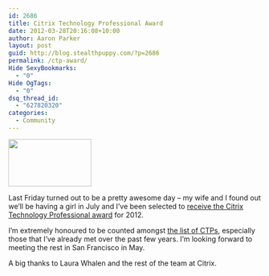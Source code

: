 ```yaml
---
id: 2686
title: Citrix Technology Professional Award
date: 2012-03-28T20:16:08+10:00
author: Aaron Parker
layout: post
guid: http://blog.stealthpuppy.com/?p=2686
permalink: /ctp-award/
Hide SexyBookmarks:
  - "0"
Hide OgTags:
  - "0"
dsq_thread_id:
  - "627820320"
categories:
  - Community
---
```

<img class="size-full wp-image-2680 alignnone" style="margin-right: 10px;" title="CTP_banner" src="http://stealthpuppy.com/wp-content/uploads/2012/03/CTP_banner.jpg" alt="" width="165" height="94" srcset="https://stealthpuppy.com/wp-content/uploads/2012/03/CTP_banner.jpg 165w, https://stealthpuppy.com/wp-content/uploads/2012/03/CTP_banner-150x85.jpg 150w" sizes="(max-width: 165px) 100vw, 165px" />

Last Friday turned out to be a pretty awesome day &#8211; my wife and I found out we&#8217;ll be having a girl in July and I&#8217;ve been selected to [receive the Citrix Technology Professional award](http://blogs.citrix.com/2012/03/23/meet-our-newest-citrix-technology-professionals-ctps-3/) for 2012.

I&#8217;m extremely honoured to be counted amongst [the list of CTPs](http://community.citrix.com/display/cdn/Citrix+Technology+Professional+Awardees), especially those that I&#8217;ve already met over the past few years. I&#8217;m looking forward to meeting the rest in San Francisco in May.

A big thanks to Laura Whalen and the rest of the team at Citrix.